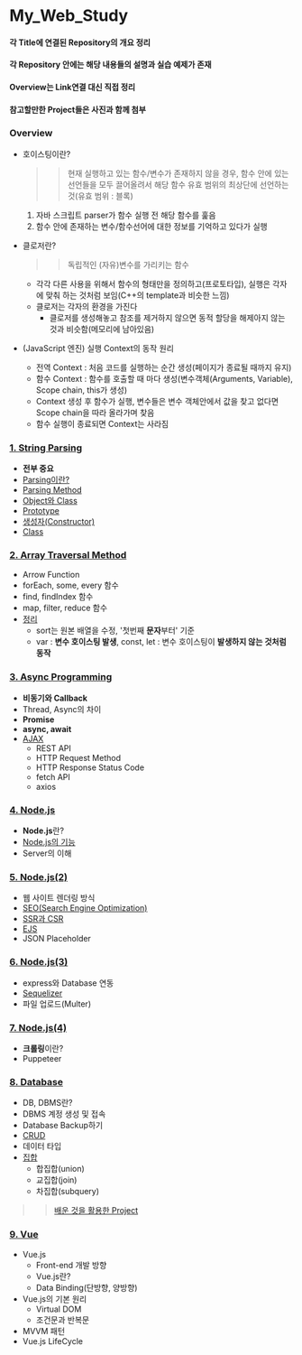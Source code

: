 # My_Web_Study

#### 각 Title에 연결된 Repository의 개요 정리
#### 각 Repository 안에는 해당 내용들의 설명과 실습 예제가 존재
#### Overview는 Link연결 대신 직접 정리
#### 참고할만한 Project들은 사진과 함께 첨부

### Overview
- 호이스팅이란?
  >> 현재 실행하고 있는 함수/변수가 존재하지 않을 경우, 함수 안에 있는 선언들을 모두 끌어올려서 해당 함수 유효 범위의 최상단에 선언하는 것(유효 범위 : 블록)
  1) 자바 스크립트 parser가 함수 실행 전 해당 함수를 훑음
  2) 함수 안에 존재하는 변수/함수선어에 대한 정보를 기억하고 있다가 실행

- 클로저란?
  >> 독립적인 (자유)변수를 가리키는 함수
  - 각각 다른 사용을 위해서 함수의 형태만을 정의하고(프로토타입), 실행은 각자에 맞춰 하는 것처럼 보임(C++의 template과 비슷한 느낌)
  - 클로저는 각자의 환경을 가진다
    - 클로저를 생성해놓고 참조를 제거하지 않으면 동적 할당을 해제아지 않는 것과 비슷함(메모리에 남아있음)

- (JavaScript 엔진) 실행 Context의 동작 원리
  - 전역 Context : 처음 코드를 실행하는 순간 생성(페이지가 종료될 때까지 유지)
  - 함수 Context : 함수를 호출할 때 마다 생성(변수객체(Arguments, Variable), Scope chain, this가 생성)
  - Context 생성 후 함수가 실행, 변수들은 변수 객체안에서 값을 찾고 없다면 Scope chain을 따라 올라가며 찾음
  - 함수 실행이 종료되면 Context는 사라짐

### [1. String Parsing](https://github.com/KimUJin3359/Web_StringParsing)
- **전부 중요**
- [Parsing이란?](https://github.com/KimUJin3359/Web_StringParsing#parsing)
- [Parsing Method](https://github.com/KimUJin3359/Web_StringParsing#parsing-method)
- [Object와 Class](https://github.com/KimUJin3359/Web_StringParsing#object%EC%99%80-class)
- [Prototype](https://github.com/KimUJin3359/Web_StringParsing#prototype)
- [생성자(Constructor)](https://github.com/KimUJin3359/Web_StringParsing#%EC%83%9D%EC%84%B1%EC%9E%90constructor)
- [Class](https://github.com/KimUJin3359/Web_StringParsing#class)

### [2. Array Traversal Method](https://github.com/KimUJin3359/Web_Array_Traversal_Method)
- Arrow Function
- forEach, some, every 함수
- find, findIndex 함수
- map, filter, reduce 함수
- [정리](https://github.com/KimUJin3359/Web_Array_Traversal_Method#%EC%B4%9D-%EC%A0%95%EB%A6%AC)
  - sort는 원본 배열을 수정, '첫번째 **문자**부터' 기준
  - var : **변수 호이스팅 발생**, const, let : 변수 호이스팅이 **발생하지 않는 것처럼 동작**

### [3. Async Programming](https://github.com/KimUJin3359/Web_Async_Programming) 
- **비동기와 Callback**
- Thread, Async의 차이
- **Promise**
- **async, await**
- [AJAX](https://github.com/KimUJin3359/Web_Async_Programming#ajax)
  - REST API
  - HTTP Request Method
  - HTTP Response Status Code
  - fetch API
  - axios

### [4. Node.js](https://github.com/KimUJin3359/Web_NODE_JS)
- **Node.js**란?
- [Node.js의 기능](https://github.com/KimUJin3359/Web_NODE_JS#nodejs-%EA%B8%B0%EB%8A%A5)
- Server의 이해

### [5. Node.js(2)](https://github.com/KimUJin3359/Web_NODE_JS-2-)
- 웹 사이트 렌더링 방식
- [SEO(Search Engine Optimization)](https://github.com/KimUJin3359/Web_NODE_JS-2-#seo)
- [SSR과 CSR](https://github.com/KimUJin3359/Web_NODE_JS-2-#ssr%EA%B3%BC-csr)
- [EJS](https://github.com/KimUJin3359/Web_NODE_JS-2-#ejs)
- JSON Placeholder

### [6. Node.js(3)](https://github.com/KimUJin3359/Web_NODE_JS-3-)
- express와 Database 연동
- [Sequelizer](https://github.com/KimUJin3359/Web_NODE_JS-3-#sequelizer)
- 파일 업로드(Multer)

### [7. Node.js(4)](https://github.com/KimUJin3359/Web_NODE-4-)
- **크롤링**이란?
- Puppeteer

### [8. Database](https://github.com/KimUJin3359/Web_Database)
- DB, DBMS란?
- DBMS 계정 생성 및 접속
- Database Backup하기
- [CRUD](https://github.com/KimUJin3359/Web_Database#crud%EC%99%80-console)
- 데이터 타입
- [집합](https://github.com/KimUJin3359/Web_Database#mysql-%EC%A7%91%ED%95%A9)
  - 합집합(union)
  - 교집합(join)
  - 차집합(subquery)

>> [배운 것을 활용한 Project](https://github.com/KimUJin3359/Web_Project)

### [9. Vue](https://github.com/KimUJin3359/Web_Vue/blob/master/README.md)
- Vue.js
  - Front-end 개발 방향
  - Vue.js란?
  - Data Binding(단방향, 양방향)
- Vue.js의 기본 원리
  - Virtual DOM
  - 조건문과 반복문
- MVVM 패턴
- Vue.js LifeCycle



